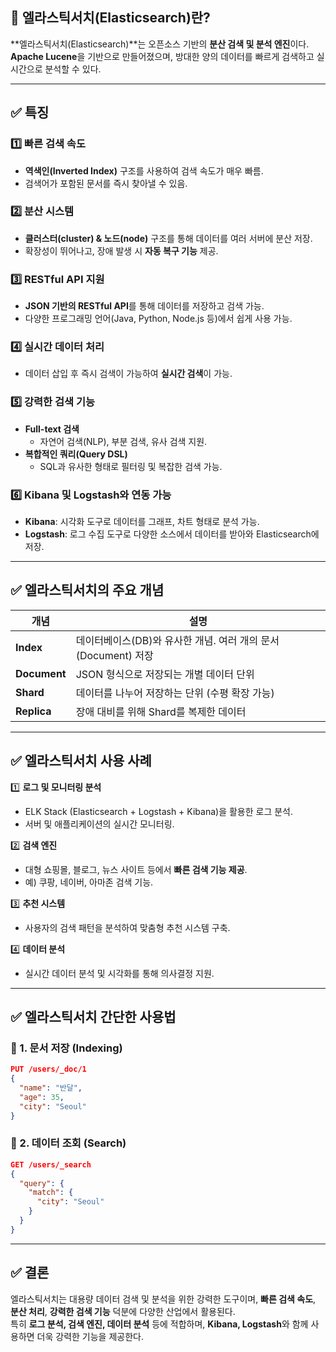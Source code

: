 ## 📌 **엘라스틱서치(Elasticsearch)란?**  
**엘라스틱서치(Elasticsearch)**는 오픈소스 기반의 **분산 검색 및 분석 엔진**이다. **Apache Lucene**을 기반으로 만들어졌으며, 방대한 양의 데이터를 빠르게 검색하고 실시간으로 분석할 수 있다.

---
## ✅ **특징**
### 1️⃣ **빠른 검색 속도**  
- **역색인(Inverted Index)** 구조를 사용하여 검색 속도가 매우 빠름.
- 검색어가 포함된 문서를 즉시 찾아낼 수 있음.

### 2️⃣ **분산 시스템**  
- **클러스터(cluster) & 노드(node)** 구조를 통해 데이터를 여러 서버에 분산 저장.
- 확장성이 뛰어나고, 장애 발생 시 **자동 복구 기능** 제공.

### 3️⃣ **RESTful API 지원**  
- **JSON 기반의 RESTful API**를 통해 데이터를 저장하고 검색 가능.
- 다양한 프로그래밍 언어(Java, Python, Node.js 등)에서 쉽게 사용 가능.

### 4️⃣ **실시간 데이터 처리**  
- 데이터 삽입 후 즉시 검색이 가능하여 **실시간 검색**이 가능.

### 5️⃣ **강력한 검색 기능**  
- **Full-text 검색**  
  - 자연어 검색(NLP), 부분 검색, 유사 검색 지원.  
- **복합적인 쿼리(Query DSL)**  
  - SQL과 유사한 형태로 필터링 및 복잡한 검색 가능.

### 6️⃣ **Kibana 및 Logstash와 연동 가능**  
- **Kibana**: 시각화 도구로 데이터를 그래프, 차트 형태로 분석 가능.  
- **Logstash**: 로그 수집 도구로 다양한 소스에서 데이터를 받아와 Elasticsearch에 저장.

---
## ✅ **엘라스틱서치의 주요 개념**
| 개념 | 설명 |
|------|------|
| **Index** | 데이터베이스(DB)와 유사한 개념. 여러 개의 문서(Document) 저장 |
| **Document** | JSON 형식으로 저장되는 개별 데이터 단위 |
| **Shard** | 데이터를 나누어 저장하는 단위 (수평 확장 가능) |
| **Replica** | 장애 대비를 위해 Shard를 복제한 데이터 |

---
## ✅ **엘라스틱서치 사용 사례**
1️⃣ **로그 및 모니터링 분석**  
   - ELK Stack (Elasticsearch + Logstash + Kibana)을 활용한 로그 분석.  
   - 서버 및 애플리케이션의 실시간 모니터링.

2️⃣ **검색 엔진**  
   - 대형 쇼핑몰, 블로그, 뉴스 사이트 등에서 **빠른 검색 기능 제공**.  
   - 예) 쿠팡, 네이버, 아마존 검색 기능.

3️⃣ **추천 시스템**  
   - 사용자의 검색 패턴을 분석하여 맞춤형 추천 시스템 구축.

4️⃣ **데이터 분석**  
   - 실시간 데이터 분석 및 시각화를 통해 의사결정 지원.

---
## ✅ **엘라스틱서치 간단한 사용법**
### 📌 1. 문서 저장 (Indexing)
```json
PUT /users/_doc/1
{
  "name": "반달",
  "age": 35,
  "city": "Seoul"
}
```

### 📌 2. 데이터 조회 (Search)
```json
GET /users/_search
{
  "query": {
    "match": {
      "city": "Seoul"
    }
  }
}
```

---
## ✅ **결론**
엘라스틱서치는 대용량 데이터 검색 및 분석을 위한 강력한 도구이며, **빠른 검색 속도**, **분산 처리**, **강력한 검색 기능** 덕분에 다양한 산업에서 활용된다.  
특히 **로그 분석, 검색 엔진, 데이터 분석** 등에 적합하며, **Kibana, Logstash**와 함께 사용하면 더욱 강력한 기능을 제공한다.
